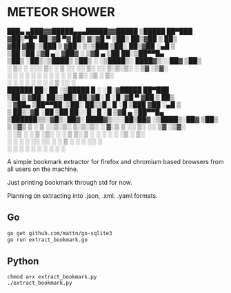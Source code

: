 # METEOR SHOWER

 ███▄ ▄███▓▓█████▄▄▄█████▓▓█████  ▒█████   ██▀███     
▓██▒▀█▀ ██▒▓█   ▀▓  ██▒ ▓▒▓█   ▀ ▒██▒  ██▒▓██ ▒ ██▒   
▓██    ▓██░▒███  ▒ ▓██░ ▒░▒███   ▒██░  ██▒▓██ ░▄█ ▒   
▒██    ▒██ ▒▓█  ▄░ ▓██▓ ░ ▒▓█  ▄ ▒██   ██░▒██▀▀█▄     
▒██▒   ░██▒░▒████▒ ▒██▒ ░ ░▒████▒░ ████▓▒░░██▓ ▒██▒   
░ ▒░   ░  ░░░ ▒░ ░ ▒ ░░   ░░ ▒░ ░░ ▒░▒░▒░ ░ ▒▓ ░▒▓░   
░  ░      ░ ░ ░  ░   ░     ░ ░  ░  ░ ▒ ▒░   ░▒ ░ ▒░   
░      ░      ░    ░         ░   ░ ░ ░ ▒    ░░   ░    
  ██████  ██░ ██ ░▒█████   █ ░  ░█░▓█████  ██▀███     
▒██    ▒ ▓██░ ██▒▒██▒  ██▒▓█░ █ ░█░▓█   ▀ ▓██ ▒ ██▒   
░ ▓██▄   ▒██▀▀██░▒██░  ██▒▒█░ █ ░█ ▒███   ▓██ ░▄█ ▒   
  ▒   ██▒░▓█ ░██ ▒██   ██░░█░ █ ░█ ▒▓█  ▄ ▒██▀▀█▄     
▒██████▒▒░▓█▒░██▓░ ████▓▒░░░██▒██▓ ░▒████▒░██▓ ▒██▒   
▒ ▒▓▒ ▒ ░ ▒ ░░▒░▒░ ▒░▒░▒░ ░ ▓░▒ ▒  ░░ ▒░ ░░ ▒▓ ░▒▓░   
░ ░▒  ░ ░ ▒ ░▒░ ░  ░ ▒ ▒░   ▒ ░ ░   ░ ░  ░  ░▒ ░ ▒░   
░  ░  ░   ░  ░░ ░░ ░ ░ ▒    ░   ░     ░     ░░   ░    
      ░   ░  ░  ░    ░ ░      ░       ░  ░   ░        
                                                                                 

A simple bookmark extractor for firefox and chromium based browsers from all users on the machine.

Just printing bookmark through std for now.

Planning on extracting into .json, .xml. .yaml formats.

## Go

```bash
go get github.com/mattn/go-sqlite3
go run extract_bookmark.go
```


## Python

```python3
chmod a+x extract_bookmark.py
./extract_bookmark.py
```

